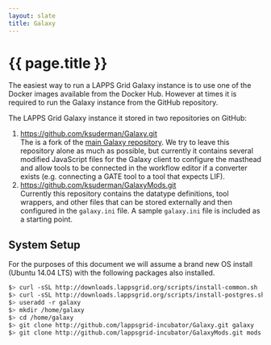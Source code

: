 ```yaml
---
layout: slate
title: Galaxy
---
```


# {{ page.title }}

The easiest way to run a LAPPS Grid Galaxy instance is to use one of the Docker images
available from the Docker Hub.  However at times it is required to run the Galaxy instance
from the GitHub repository.

The LAPPS Grid Galaxy instance it stored in two repositories on GitHub:
1. https://github.com/ksuderman/Galaxy.git<br/>
The is a fork of the [main Galaxy repository](https://github.com/galaxyproject/galaxy). We
try to leave this repository alone as much as possible, but currently it contains several 
modified JavaScript files for the Galaxy client to configure the masthead and allow
tools to be connected in the workflow editor if a converter exists (e.g. connecting a GATE
tool to a tool that expects LIF).
1. https://github.com/ksuderman/GalaxyMods.git<br/>
Currently this repository contains the datatype definitions, tool wrappers, and other
 files that can be stored externally and then configured in the `galaxy.ini` file.
A sample `galaxy.ini` file is included as a starting point.

## System Setup

For the purposes of this document we will assume a brand new OS install (Ubuntu 14.04 LTS) 
with the following packages also installed.

```bash
$> curl -sSL http://downloads.lappsgrid.org/scripts/install-common.sh | sh
$> curl -sSL http://downloads.lappsgrid.org/scripts/install-postgres.sh | sh
$> useradd -r galaxy
$> mkdir /home/galaxy
$> cd /home/galaxy
$> git clone http://github.com/lappsgrid-incubator/Galaxy.git galaxy
$> git clone http://github.com/lappsgrid-incubator/GalaxyMods.git mods


```




